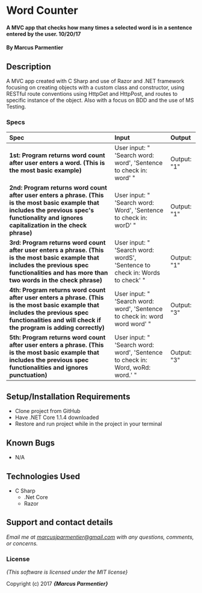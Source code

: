 # Word Counter

#### A MVC app that checks how many times a selected word is in a sentence entered by the user. 10/20/17

#### By **Marcus Parmentier**

## Description

A MVC app created with C Sharp and use of Razor and .NET framework focusing on creating objects with a custom class and constructor, using RESTful route conventions using HttpGet and HttpPost, and routes to specific instance of the object. Also with a focus on BDD and the use of MS Testing.

### Specs
| Spec | Input | Output |
| :-------------     | :------------- | :------------- |
| **1st: Program returns word count after user enters a word. (This is the most basic example)** | User input: " 'Search word: word', 'Sentence to check in: word' " | Output: "1" |
| **2nd: Program returns word count after user enters a phrase. (This is the most basic example that includes the previous spec's functionality and ignores capitalization in the check phrase)** | User input: " 'Search word: Word', 'Sentence to check in: worD' " | Output: "1" |
| **3rd: Program returns word count after user enters a phrase. (This is the most basic example that includes the previous spec functionalities and has more than two words in the check phrase)** | User input: " 'Search word: wordS', 'Sentence to check in: Words to check' " | Output: "1" |
| **4th: Program returns word count after user enters a phrase. (This is the most basic example that includes the previous spec functionalities and will check if the program is adding correctly)** | User input: " 'Search word: word', 'Sentence to check in: word word word' " | Output: "3" |
| **5th: Program returns word count after user enters a phrase. (This is the most basic example that includes the previous spec functionalities and ignores punctuation)** | User input: " 'Search word: word', 'Sentence to check in: Word, woRd: word.' " | Output: "3" |


## Setup/Installation Requirements

* Clone project from GitHub
* Have .NET Core 1.1.4 downloaded
* Restore and run project while in the project in your terminal

## Known Bugs

* N/A

## Technologies Used

* C Sharp
  * .Net Core
  * Razor

## Support and contact details

_Email me at marcusjparmentier@gmail.com with any questions, comments, or concerns._

### License

*{This software is licensed under the MIT license}*

Copyright (c) 2017 **_{Marcus Parmentier}_**
